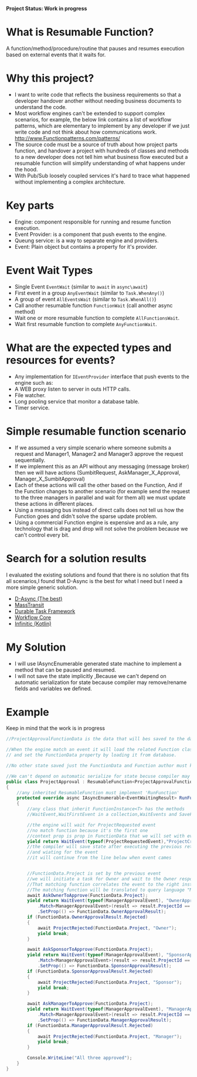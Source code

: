 ﻿**Project Status: Work in progress**

# What is Resumable Function?
A function/method/procedure/routine that pauses and resumes execution based on external events that it waits for.

# Why this project?
* I want to write code that reflects the business requirements so that a developer handover another without needing business documents to understand the code.
* Most workflow engines can't be extended to support complex scenarios, for example, the below link contains a list of workflow patterns, which are elementary to implement by any developer if we just write code and not think about how communications work.
	http://www.Functionpatterns.com/patterns/
* The source code must be a source of truth about how project parts function, and handover a project with hundreds of classes and methods to a new developer does not tell him what business flow executed but a resumable function will simplify understanding of what happens under the hood.
*  With Pub/Sub loosely coupled services it's hard to trace what happened without implementing a complex architecture.

# Key parts
* Engine: component responsible for running and resume function execution.
* Event Provider: is a component that push events to the engine.
* Queung service: is a way to separate engine and providers.
* Event: Plain object but contains a property for it's provider.

# Event Wait Types
* Single Event `EventWait` (similar to `await` in `async\await`)
* First event in a group `AnyEventWait` (similar to `Task.WhenAny()`)
* A group of event `AllEventsWait` (similar to `Task.WhenAll()`)
* Call another resumable function `FunctionWait` (call another async method)
* Wait one or more resumable function to complete `AllFunctionsWait`.
* Wait first resumable function to complete `AnyFunctionWait`.

# What are the expected types and resources for events?
* Any implementation for `IEventProvider` interface that push events to the engine such as:
* A WEB proxy listen to server in outs HTTP calls.
* File watcher.
* Long pooling service that monitor a database table.
* Timer service.



# Simple resumable function scenario 
* If we assumed a very simple scenario where someone submits a request and Manager1, Manager2 and Manager3 approve the request sequentially.
* If we implement this as an API without any messaging (message broker) then we will have actions (SumbitRequest, AskManager_X_Approval, Manager_X_SumbitApproval)
* Each of these actions will call the other based on the Function, And if the Function changes to another scenario (for example send the request to the three managers in parallel and wait for them all) we must update these actions in different places.
* Using a messaging bus instead of direct calls does not tell us how the Function goes and didn't solve the sparse update problem.
* Using a commercial Function engine is expensive and as a rule, any technology that is drag and drop will not solve the problem because we can't control every bit.

# Search for a solution results
I evaluated the existing solutions and found that there is no solution that fits all scenarios,I found that D-Async is the best for what I need but I need a more simple generic solution.
* [D-Async (The best)](https://github.com/Dasync/Dasync)
* [MassTransit](https://masstransit-project.com/)
* [Durable Task Framework](https://github.com/Azure/durabletask)
* [Workflow Core](https://github.com/danielgerlag/workflow-core)
* [Infinitic (Kotlin)](https://github.com/infiniticio/infinitic)

# My Solution 
* I will use IAsyncEnumerable generated state machine to implement a method that can be paused and resumed.
* I will not save the state implicitly ,Because we can't depend on automatic serialization for state because compiler may remove/rename fields and variables we defined.


# Example
Keep in mind that the work is in progress
```C#
//ProjectApprovalFunctionData is the data that will bes saved to the database 

//When the engine match an event it will load the related Function class
// and set the FunctionData property by loading it from database.

//No other state saved just the FunctionData and Function author must keep that in mind.

//We can't depend on automatic serialize for state becuse compiler may remove fields and variables we defined.
public class ProjectApproval : ResumableFunction<ProjectApprovalFunctionData>
{
	//any inherited ResumableFunction must implement 'RunFunction'
	protected override async IAsyncEnumerable<EventWaitingResult> RunFunction()
	{
		//any class that inherit FunctionInstance<T> has the methods
		//WaitEvent,WaitFirstEvent in a collection,WaitEvents and SaveFunctionData

		//the engine will wait for ProjectRequested event
		//no match function because it's the first one
		//context prop is prop in FunctionData that we will set with event result data
		yield return WaitEvent(typeof(ProjectRequestedEvent),"ProjectCreated").SetProp(() => FunctionData.Project);
		//the compiler will save state after executing the previous return
		//and wiating for the event
		//it will continue from the line below when event cames


		//FunctionData.Project is set by the previous event
		//we will initiate a task for Owner and wait to the Owner response
		//That matching function correlates the event to the right instance
		//The matching function will be translated to query language "MongoDB query for example" by the engine to search the active instance.
		await AskOwnerToApprove(FunctionData.Project);
		yield return WaitEvent(typeof(ManagerApprovalEvent), "OwnerApproval")
			.Match<ManagerApprovalEvent>(result => result.ProjectId == FunctionData.Project.Id)
			.SetProp(() => FunctionData.OwnerApprovalResult);
		if (FunctionData.OwnerApprovalResult.Rejected)
		{
			await ProjectRejected(FunctionData.Project, "Owner");
			yield break;
		}

		await AskSponsorToApprove(FunctionData.Project);
		yield return WaitEvent(typeof(ManagerApprovalEvent), "SponsorApproval")
			.Match<ManagerApprovalEvent>(result => result.ProjectId == FunctionData.Project.Id)
			.SetProp(() => FunctionData.SponsorApprovalResult);
		if (FunctionData.SponsorApprovalResult.Rejected)
		{
			await ProjectRejected(FunctionData.Project, "Sponsor");
			yield break;
		}

		await AskManagerToApprove(FunctionData.Project);
		yield return WaitEvent(typeof(ManagerApprovalEvent), "ManagerApproval")
			.Match<ManagerApprovalEvent>(result => result.ProjectId == FunctionData.Project.Id)
			.SetProp(() => FunctionData.ManagerApprovalResult);
		if (FunctionData.ManagerApprovalResult.Rejected)
		{
			await ProjectRejected(FunctionData.Project, "Manager");
			yield break;
		}

		Console.WriteLine("All three approved");
	}
}
```
